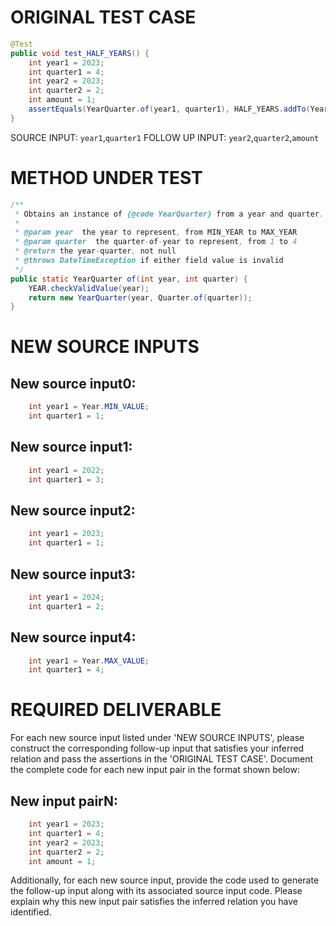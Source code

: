 # ORIGINAL TEST CASE
```java
@Test
public void test_HALF_YEARS() {
    int year1 = 2023;
    int quarter1 = 4;
    int year2 = 2023;
    int quarter2 = 2;
    int amount = 1;
    assertEquals(YearQuarter.of(year1, quarter1), HALF_YEARS.addTo(YearQuarter.of(year2, quarter2), amount));
}

```
SOURCE INPUT: `year1`,`quarter1`
FOLLOW UP INPUT: `year2`,`quarter2`,`amount`


# METHOD UNDER TEST
```java
/**
 * Obtains an instance of {@code YearQuarter} from a year and quarter.
 *
 * @param year  the year to represent, from MIN_YEAR to MAX_YEAR
 * @param quarter  the quarter-of-year to represent, from 1 to 4
 * @return the year-quarter, not null
 * @throws DateTimeException if either field value is invalid
 */
public static YearQuarter of(int year, int quarter) {
    YEAR.checkValidValue(year);
    return new YearQuarter(year, Quarter.of(quarter));
}

```


# NEW SOURCE INPUTS
## New source input0:
```java
    int year1 = Year.MIN_VALUE;
    int quarter1 = 1;
```

## New source input1:
```java
    int year1 = 2022;
    int quarter1 = 3;
```

## New source input2:
```java
    int year1 = 2023;
    int quarter1 = 1;
```

## New source input3:
```java
    int year1 = 2024;
    int quarter1 = 2;
```

## New source input4:
```java
    int year1 = Year.MAX_VALUE;
    int quarter1 = 4;
```



# REQUIRED DELIVERABLE
For each new source input listed under 'NEW SOURCE INPUTS', please construct the corresponding follow-up input that satisfies your inferred relation and pass the assertions in the 'ORIGINAL TEST CASE'. Document the complete code for each new input pair in the format shown below:
## New input pairN:
```java
    int year1 = 2023;
    int quarter1 = 4;
    int year2 = 2023;
    int quarter2 = 2;
    int amount = 1;
```

Additionally, for each new source input, provide the code used to generate the follow-up input along with its associated source input code. Please explain why this new input pair satisfies the inferred relation you have identified.